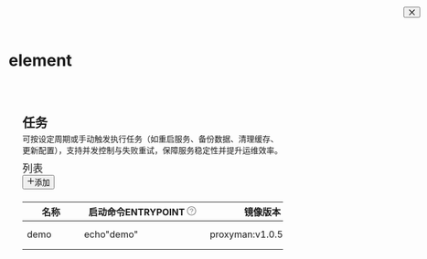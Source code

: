 # element
<main class="g123-layout-content css-gdx7if" style="height: calc(-72px + 100vh); overflow: auto; padding: 24px; display: block;"><div class="g123-spin-nested-loading css-gdx7if"><div class="g123-spin-container"><div class="g123-spin-nested-loading css-gdx7if"><div class="g123-spin-container"><div class="g123-flex css-gdx7if g123-flex-align-stretch g123-flex-vertical" style="gap: 16px;"><div class="bg-white border border-solid border-slate-200 rounded-md"><div class="px-6 py-4"><h1 class="g123-typography css-gdx7if" style="margin-bottom: 4px; font-size: 22px;">任务</h1><div><span class="g123-typography g123-typography-secondary css-gdx7if">可按设定周期或手动触发执行任务（如重启服务、备份数据、清理缓存、更新配置），支持并发控制与失败重试，保障服务稳定性并提升运维效率。</span></div></div></div><div class="g123-card g123-card-bordered css-gdx7if" style="padding-top: 8px;"><div class="g123-card-head" style="border-bottom: 0px none; height: 56px;"><div class="g123-card-head-wrapper"><div class="g123-card-head-title" style="font-size: 18px;">列表</div><div class="g123-card-extra"><button type="button" class="g123-btn css-gdx7if g123-btn-primary g123-btn-color-primary g123-btn-variant-solid"><span class="g123-btn-icon"><span role="img" aria-label="plus" class="anticon anticon-plus"><svg viewBox="64 64 896 896" focusable="false" data-icon="plus" width="1em" height="1em" fill="currentColor" aria-hidden="true"><path d="M482 152h60q8 0 8 8v704q0 8-8 8h-60q-8 0-8-8V160q0-8 8-8z"></path><path d="M192 474h672q8 0 8 8v60q0 8-8 8H160q-8 0-8-8v-60q0-8 8-8z"></path></svg></span></span><span>添加</span></button></div></div></div><div class="g123-card-body" style="padding-top: 1px;"><div class="g123-table-wrapper table-without-footer css-gdx7if"><div class="g123-spin-nested-loading css-gdx7if"><div class="g123-spin-container"><div class="g123-table css-gdx7if g123-table-scroll-horizontal"><div class="g123-table-container"><div class="g123-table-content" style="overflow: auto hidden;"><table style="width: 980px; min-width: 100%; table-layout: auto;"><colgroup><col style="width: 100px;"><col style="width: 220px;"><col style="width: 200px;"><col style="width: 180px;"><col style="width: 180px;"><col style="width: 100px;"></colgroup><thead class="g123-table-thead"><tr><th class="g123-table-cell" scope="col">名称</th><th class="g123-table-cell" scope="col"><span>启动命令ENTRYPOINT<span aria-describedby=":r3cp:"><span role="img" aria-label="question-circle" class="anticon anticon-question-circle" style="color: rgba(0, 0, 0, 0.45); cursor: help; writing-mode: horizontal-tb; margin-inline-start: 4px;"><svg viewBox="64 64 896 896" focusable="false" data-icon="question-circle" width="1em" height="1em" fill="currentColor" aria-hidden="true"><path d="M512 64C264.6 64 64 264.6 64 512s200.6 448 448 448 448-200.6 448-448S759.4 64 512 64zm0 820c-205.4 0-372-166.6-372-372s166.6-372 372-372 372 166.6 372 372-166.6 372-372 372z"></path><path d="M623.6 316.7C593.6 290.4 554 276 512 276s-81.6 14.5-111.6 40.7C369.2 344 352 380.7 352 420v7.6c0 4.4 3.6 8 8 8h48c4.4 0 8-3.6 8-8V420c0-44.1 43.1-80 96-80s96 35.9 96 80c0 31.1-22 59.6-56.1 72.7-21.2 8.1-39.2 22.3-52.1 40.9-13.1 19-19.9 41.8-19.9 64.9V620c0 4.4 3.6 8 8 8h48c4.4 0 8-3.6 8-8v-22.7a48.3 48.3 0 0130.9-44.8c59-22.7 97.1-74.7 97.1-132.5.1-39.3-17.1-76-48.3-103.3zM472 732a40 40 0 1080 0 40 40 0 10-80 0z"></path></svg></span></span></span></th><th class="g123-table-cell" scope="col">镜像版本</th><th class="g123-table-cell" scope="col">执行计划（北京时间）</th><th class="g123-table-cell" scope="col"><span>执行状态<span aria-describedby=":r3cr:"><span role="img" aria-label="question-circle" class="anticon anticon-question-circle" style="color: rgba(0, 0, 0, 0.45); cursor: help; writing-mode: horizontal-tb; margin-inline-start: 4px;"><svg viewBox="64 64 896 896" focusable="false" data-icon="question-circle" width="1em" height="1em" fill="currentColor" aria-hidden="true"><path d="M512 64C264.6 64 64 264.6 64 512s200.6 448 448 448 448-200.6 448-448S759.4 64 512 64zm0 820c-205.4 0-372-166.6-372-372s166.6-372 372-372 372 166.6 372 372-166.6 372-372 372z"></path><path d="M623.6 316.7C593.6 290.4 554 276 512 276s-81.6 14.5-111.6 40.7C369.2 344 352 380.7 352 420v7.6c0 4.4 3.6 8 8 8h48c4.4 0 8-3.6 8-8V420c0-44.1 43.1-80 96-80s96 35.9 96 80c0 31.1-22 59.6-56.1 72.7-21.2 8.1-39.2 22.3-52.1 40.9-13.1 19-19.9 41.8-19.9 64.9V620c0 4.4 3.6 8 8 8h48c4.4 0 8-3.6 8-8v-22.7a48.3 48.3 0 0130.9-44.8c59-22.7 97.1-74.7 97.1-132.5.1-39.3-17.1-76-48.3-103.3zM472 732a40 40 0 1080 0 40 40 0 10-80 0z"></path></svg></span></span></span></th><th class="g123-table-cell" scope="col">操作</th></tr></thead><tbody class="g123-table-tbody"><tr aria-hidden="true" class="g123-table-measure-row" style="height: 0px; font-size: 0px;"><td style="padding: 0px; border: 0px; height: 0px;"><div style="height: 0px; overflow: hidden;">&nbsp;</div></td><td style="padding: 0px; border: 0px; height: 0px;"><div style="height: 0px; overflow: hidden;">&nbsp;</div></td><td style="padding: 0px; border: 0px; height: 0px;"><div style="height: 0px; overflow: hidden;">&nbsp;</div></td><td style="padding: 0px; border: 0px; height: 0px;"><div style="height: 0px; overflow: hidden;">&nbsp;</div></td><td style="padding: 0px; border: 0px; height: 0px;"><div style="height: 0px; overflow: hidden;">&nbsp;</div></td><td style="padding: 0px; border: 0px; height: 0px;"><div style="height: 0px; overflow: hidden;">&nbsp;</div></td></tr><tr class="g123-table-row g123-table-row-level-0" data-row-key="demo"><td class="g123-table-cell">demo</td><td class="g123-table-cell">echo"demo"</td><td class="g123-table-cell">proxyman:v1.0.5</td><td class="g123-table-cell">每天 0 时 0 分</td><td class="g123-table-cell"><div class="g123-flex css-gdx7if" style="gap: 2px;"><span aria-describedby=":r3ct:"><span class="g123-badge g123-badge-status g123-badge-not-a-wrapper css-gdx7if"><span class="g123-badge-status-dot g123-badge-status-error" style="background-color: rgb(255, 163, 158); border: 1px solid rgb(217, 54, 62); width: 8px; height: 8px;"></span></span></span><span aria-describedby=":r3cv:"><span class="g123-badge g123-badge-status g123-badge-not-a-wrapper css-gdx7if"><span class="g123-badge-status-dot g123-badge-status-error" style="background-color: rgb(255, 163, 158); border: 1px solid rgb(217, 54, 62); width: 8px; height: 8px;"></span></span></span><span aria-describedby=":r3d1:"><span class="g123-badge g123-badge-status g123-badge-not-a-wrapper css-gdx7if"><span class="g123-badge-status-dot g123-badge-status-error" style="background-color: rgb(255, 163, 158); border: 1px solid rgb(217, 54, 62); width: 8px; height: 8px;"></span></span></span><span aria-describedby=":r3d3:"><span class="g123-badge g123-badge-status g123-badge-not-a-wrapper css-gdx7if"><span class="g123-badge-status-dot g123-badge-status-error" style="background-color: rgb(255, 163, 158); border: 1px solid rgb(217, 54, 62); width: 8px; height: 8px;"></span></span></span><span aria-describedby=":r3d5:"><span class="g123-badge g123-badge-status g123-badge-not-a-wrapper css-gdx7if"><span class="g123-badge-status-dot g123-badge-status-error" style="background-color: rgb(255, 163, 158); border: 1px solid rgb(217, 54, 62); width: 8px; height: 8px;"></span></span></span><span aria-describedby=":r3d7:"><span class="g123-badge g123-badge-status g123-badge-not-a-wrapper css-gdx7if" style="margin-left: 10px;"><span class="g123-badge-status-dot g123-badge-status-error" style="background-color: rgb(255, 163, 158); border: 1px solid rgb(217, 54, 62); width: 8px; height: 8px;"></span></span></span><span aria-describedby=":r3d9:"><span class="g123-badge g123-badge-status g123-badge-not-a-wrapper css-gdx7if"><span class="g123-badge-status-dot g123-badge-status-error" style="background-color: rgb(255, 163, 158); border: 1px solid rgb(217, 54, 62); width: 8px; height: 8px;"></span></span></span><span aria-describedby=":r3db:"><span class="g123-badge g123-badge-status g123-badge-not-a-wrapper css-gdx7if"><span class="g123-badge-status-dot g123-badge-status-error" style="background-color: rgb(255, 163, 158); border: 1px solid rgb(217, 54, 62); width: 8px; height: 8px;"></span></span></span><span aria-describedby=":r3dd:"><span class="g123-badge g123-badge-status g123-badge-not-a-wrapper css-gdx7if"><span class="g123-badge-status-dot g123-badge-status-error" style="background-color: rgb(255, 163, 158); border: 1px solid rgb(217, 54, 62); width: 8px; height: 8px;"></span></span></span><span aria-describedby=":r3df:"><span class="g123-badge g123-badge-status g123-badge-not-a-wrapper css-gdx7if"><span class="g123-badge-status-dot g123-badge-status-error" style="background-color: rgb(255, 163, 158); border: 1px solid rgb(217, 54, 62); width: 8px; height: 8px;"></span></span></span></div></td><td class="g123-table-cell"><div class="g123-flex css-gdx7if" style="gap: 16px;"><button type="button" role="switch" aria-checked="true" class="g123-switch css-gdx7if g123-switch-checked"><div class="g123-switch-handle"></div><span class="g123-switch-inner"><span class="g123-switch-inner-checked">ON</span><span class="g123-switch-inner-unchecked">OFF</span></span></button><button type="button" class="g123-btn css-gdx7if g123-btn-text g123-btn-color-default g123-btn-variant-text g123-btn-sm g123-btn-icon-only g123-dropdown-trigger"><span class="g123-btn-icon"><svg xmlns="http://www.w3.org/2000/svg" viewBox="0 0 20 20" fill="currentColor" aria-hidden="true" data-slot="icon" width="16"><path d="M10 3a1.5 1.5 0 1 1 0 3 1.5 1.5 0 0 1 0-3ZM10 8.5a1.5 1.5 0 1 1 0 3 1.5 1.5 0 0 1 0-3ZM11.5 15.5a1.5 1.5 0 1 0-3 0 1.5 1.5 0 0 0 3 0Z"></path></svg></span></button></div></td></tr></tbody></table></div></div></div></div></div></div></div></div></div></div></div></div></div></main>


# 添加任务

<div class="g123-drawer-content g123-drawer-drawer-form" role="dialog" aria-modal="true" style="border-top-left-radius: 6px; border-bottom-left-radius: 6px;"><div class="g123-drawer-header"><div class="g123-drawer-header-title"><div class="g123-drawer-title"><div class="g123-flex css-gdx7if g123-flex-justify-space-between">新增任务<button type="button" class="g123-btn css-gdx7if g123-btn-text g123-btn-color-default g123-btn-variant-text g123-btn-icon-only" style="position: absolute; right: 12px; top: 12px;"><span class="g123-btn-icon"><span role="img" aria-label="close" class="anticon anticon-close"><svg fill-rule="evenodd" viewBox="64 64 896 896" focusable="false" data-icon="close" width="1em" height="1em" fill="currentColor" aria-hidden="true"><path d="M799.86 166.31c.02 0 .04.02.08.06l57.69 57.7c.04.03.05.05.06.08a.12.12 0 010 .06c0 .03-.02.05-.06.09L569.93 512l287.7 287.7c.04.04.05.06.06.09a.12.12 0 010 .07c0 .02-.02.04-.06.08l-57.7 57.69c-.03.04-.05.05-.07.06a.12.12 0 01-.07 0c-.03 0-.05-.02-.09-.06L512 569.93l-287.7 287.7c-.04.04-.06.05-.09.06a.12.12 0 01-.07 0c-.02 0-.04-.02-.08-.06l-57.69-57.7c-.04-.03-.05-.05-.06-.07a.12.12 0 010-.07c0-.03.02-.05.06-.09L454.07 512l-287.7-287.7c-.04-.04-.05-.06-.06-.09a.12.12 0 010-.07c0-.02.02-.04.06-.08l57.7-57.69c.03-.04.05-.05.07-.06a.12.12 0 01.07 0c.03 0 .05.02.09.06L512 454.07l287.7-287.7c.04-.04.06-.05.09-.06a.12.12 0 01.07 0z"></path></svg></span></span></button></div></div></div></div><div class="g123-drawer-body"><div class="g123-spin-nested-loading css-gdx7if"><div class="g123-spin-container"><form autocomplete="off" class="g123-form g123-form-vertical css-gdx7if"><div class="g123-form-item css-gdx7if"><div class="g123-row g123-form-item-row css-gdx7if"><div class="g123-col g123-form-item-label g123-form-item-label-left css-gdx7if"><label for="name" class="g123-form-item-required g123-form-item-no-colon" title="名称">名称</label></div><div class="g123-col g123-form-item-control css-gdx7if"><div class="g123-form-item-control-input"><div class="g123-form-item-control-input-content"><input placeholder="请输入小写英文或数字或-" id="name" aria-required="true" class="g123-input css-gdx7if g123-input-outlined" type="text" value=""></div></div></div></div></div><div class="g123-form-item css-gdx7if"><div class="g123-row g123-form-item-row css-gdx7if"><div class="g123-col g123-form-item-label g123-form-item-label-left css-gdx7if"><label class="g123-form-item-required g123-form-item-no-colon" title="镜像">镜像</label></div><div class="g123-col g123-form-item-control css-gdx7if"><div class="g123-form-item-control-input"><div class="g123-form-item-control-input-content"><div class="g123-space-compact css-gdx7if" style="width: 100%;"><div class="g123-select g123-select-outlined g123-select-in-form-item g123-select-compact-item g123-select-compact-first-item css-gdx7if g123-select-single g123-select-show-arrow g123-select-show-search" aria-required="true"><div class="g123-select-selector"><span class="g123-select-selection-wrap"><span class="g123-select-selection-search"><input type="search" id="imageRepoName" autocomplete="off" class="g123-select-selection-search-input" role="combobox" aria-expanded="false" aria-haspopup="listbox" aria-owns="imageRepoName_list" aria-autocomplete="list" aria-controls="imageRepoName_list" aria-required="true" value=""></span><span class="g123-select-selection-placeholder">请选择仓库</span></span></div><span class="g123-select-arrow" unselectable="on" aria-hidden="true" style="user-select: none;"><span role="img" aria-label="down" class="anticon anticon-down g123-select-suffix"><svg viewBox="64 64 896 896" focusable="false" data-icon="down" width="1em" height="1em" fill="currentColor" aria-hidden="true"><path d="M884 256h-75c-5.1 0-9.9 2.5-12.9 6.6L512 654.2 227.9 262.6c-3-4.1-7.8-6.6-12.9-6.6h-75c-6.5 0-10.3 7.4-6.5 12.7l352.6 486.1c12.8 17.6 39 17.6 51.7 0l352.6-486.1c3.9-5.3.1-12.7-6.4-12.7z"></path></svg></span></span></div><div class="g123-select g123-select-outlined g123-select-in-form-item g123-select-compact-item g123-select-compact-last-item css-gdx7if g123-select-single g123-select-allow-clear g123-select-show-arrow g123-select-show-search"><div class="g123-select-selector"><span class="g123-select-selection-wrap"><span class="g123-select-selection-search"><input type="search" id="tag" autocomplete="off" class="g123-select-selection-search-input" role="combobox" aria-expanded="false" aria-haspopup="listbox" aria-owns="tag_list" aria-autocomplete="list" aria-controls="tag_list" value=""></span><span class="g123-select-selection-placeholder">请选择镜像版本</span></span></div><span class="g123-select-arrow" unselectable="on" aria-hidden="true" style="user-select: none;"><span role="img" aria-label="down" class="anticon anticon-down g123-select-suffix"><svg viewBox="64 64 896 896" focusable="false" data-icon="down" width="1em" height="1em" fill="currentColor" aria-hidden="true"><path d="M884 256h-75c-5.1 0-9.9 2.5-12.9 6.6L512 654.2 227.9 262.6c-3-4.1-7.8-6.6-12.9-6.6h-75c-6.5 0-10.3 7.4-6.5 12.7l352.6 486.1c12.8 17.6 39 17.6 51.7 0l352.6-486.1c3.9-5.3.1-12.7-6.4-12.7z"></path></svg></span></span></div></div></div></div></div></div></div><div class="g123-form-item css-gdx7if"><div class="g123-row g123-form-item-row css-gdx7if"><div class="g123-col g123-form-item-label g123-form-item-label-left css-gdx7if"><label for="expression" class="g123-form-item-required g123-form-item-no-colon" title="执行计划">执行计划</label></div><div class="g123-col g123-form-item-control css-gdx7if"><div class="g123-form-item-control-input"><div class="g123-form-item-control-input-content"><div class="g123-flex css-gdx7if g123-flex-align-stretch g123-flex-vertical" style="gap: 12px;"><div class="g123-flex css-gdx7if g123-flex-align-center g123-flex-justify-space-between" style="gap: 16px;"><div class="g123-select g123-select-outlined g123-select-in-form-item css-gdx7if g123-select-single g123-select-show-arrow" style="width: 240px;"><div class="g123-select-selector"><span class="g123-select-selection-wrap"><span class="g123-select-selection-search"><input type="search" autocomplete="off" class="g123-select-selection-search-input" role="combobox" aria-expanded="false" aria-haspopup="listbox" aria-owns="rc_select_4_list" aria-autocomplete="list" aria-controls="rc_select_4_list" readonly="" unselectable="on" value="" style="opacity: 0;" id="rc_select_4"></span><span class="g123-select-selection-item" title="每天定时执行（北京时间）">每天定时执行（北京时间）</span></span></div><span class="g123-select-arrow" unselectable="on" aria-hidden="true" style="user-select: none;"><span role="img" aria-label="down" class="anticon anticon-down g123-select-suffix"><svg viewBox="64 64 896 896" focusable="false" data-icon="down" width="1em" height="1em" fill="currentColor" aria-hidden="true"><path d="M884 256h-75c-5.1 0-9.9 2.5-12.9 6.6L512 654.2 227.9 262.6c-3-4.1-7.8-6.6-12.9-6.6h-75c-6.5 0-10.3 7.4-6.5 12.7l352.6 486.1c12.8 17.6 39 17.6 51.7 0l352.6-486.1c3.9-5.3.1-12.7-6.4-12.7z"></path></svg></span></span></div></div><div class="g123-space-compact css-gdx7if"><button type="button" class="g123-btn css-gdx7if g123-btn-default g123-btn-color-default g123-btn-variant-outlined g123-btn-compact-item g123-btn-compact-first-item" disabled="" style="color: rgba(0, 0, 0, 0.88); cursor: default;"><span>每 天</span></button><div class="g123-input-number-group-wrapper g123-input-number-group-wrapper-outlined css-gdx7if g123-input-number-compact-item"><div class="g123-input-number-wrapper g123-input-number-group css-gdx7if"><div class="g123-input-number g123-input-number-in-form-item css-gdx7if g123-input-number-outlined"><div class="g123-input-number-handler-wrap"><span unselectable="on" role="button" aria-label="Increase Value" aria-disabled="false" class="g123-input-number-handler g123-input-number-handler-up"><span role="img" aria-label="up" class="anticon anticon-up g123-input-number-handler-up-inner"><svg viewBox="64 64 896 896" focusable="false" data-icon="up" width="1em" height="1em" fill="currentColor" aria-hidden="true"><path d="M890.5 755.3L537.9 269.2c-12.8-17.6-39-17.6-51.7 0L133.5 755.3A8 8 0 00140 768h75c5.1 0 9.9-2.5 12.9-6.6L512 369.8l284.1 391.6c3 4.1 7.8 6.6 12.9 6.6h75c6.5 0 10.3-7.4 6.5-12.7z"></path></svg></span></span><span unselectable="on" role="button" aria-label="Decrease Value" aria-disabled="true" class="g123-input-number-handler g123-input-number-handler-down g123-input-number-handler-down-disabled"><span role="img" aria-label="down" class="anticon anticon-down g123-input-number-handler-down-inner"><svg viewBox="64 64 896 896" focusable="false" data-icon="down" width="1em" height="1em" fill="currentColor" aria-hidden="true"><path d="M884 256h-75c-5.1 0-9.9 2.5-12.9 6.6L512 654.2 227.9 262.6c-3-4.1-7.8-6.6-12.9-6.6h-75c-6.5 0-10.3 7.4-6.5 12.7l352.6 486.1c12.8 17.6 39 17.6 51.7 0l352.6-486.1c3.9-5.3.1-12.7-6.4-12.7z"></path></svg></span></span></div><div class="g123-input-number-input-wrap"><input autocomplete="off" role="spinbutton" aria-valuemin="0" aria-valuemax="23" aria-valuenow="0" step="1" class="g123-input-number-input" value="0"></div></div><div class="g123-input-number-group-addon">时</div></div></div><div class="g123-input-number-group-wrapper g123-input-number-group-wrapper-outlined css-gdx7if g123-input-number-compact-item"><div class="g123-input-number-wrapper g123-input-number-group css-gdx7if"><div class="g123-input-number g123-input-number-in-form-item css-gdx7if g123-input-number-outlined"><div class="g123-input-number-handler-wrap"><span unselectable="on" role="button" aria-label="Increase Value" aria-disabled="false" class="g123-input-number-handler g123-input-number-handler-up"><span role="img" aria-label="up" class="anticon anticon-up g123-input-number-handler-up-inner"><svg viewBox="64 64 896 896" focusable="false" data-icon="up" width="1em" height="1em" fill="currentColor" aria-hidden="true"><path d="M890.5 755.3L537.9 269.2c-12.8-17.6-39-17.6-51.7 0L133.5 755.3A8 8 0 00140 768h75c5.1 0 9.9-2.5 12.9-6.6L512 369.8l284.1 391.6c3 4.1 7.8 6.6 12.9 6.6h75c6.5 0 10.3-7.4 6.5-12.7z"></path></svg></span></span><span unselectable="on" role="button" aria-label="Decrease Value" aria-disabled="true" class="g123-input-number-handler g123-input-number-handler-down g123-input-number-handler-down-disabled"><span role="img" aria-label="down" class="anticon anticon-down g123-input-number-handler-down-inner"><svg viewBox="64 64 896 896" focusable="false" data-icon="down" width="1em" height="1em" fill="currentColor" aria-hidden="true"><path d="M884 256h-75c-5.1 0-9.9 2.5-12.9 6.6L512 654.2 227.9 262.6c-3-4.1-7.8-6.6-12.9-6.6h-75c-6.5 0-10.3 7.4-6.5 12.7l352.6 486.1c12.8 17.6 39 17.6 51.7 0l352.6-486.1c3.9-5.3.1-12.7-6.4-12.7z"></path></svg></span></span></div><div class="g123-input-number-input-wrap"><input autocomplete="off" role="spinbutton" aria-valuemin="0" aria-valuemax="59" aria-valuenow="0" step="1" class="g123-input-number-input" value="0"></div></div><div class="g123-input-number-group-addon">分</div></div></div><button type="button" class="g123-btn css-gdx7if g123-btn-default g123-btn-color-default g123-btn-variant-outlined g123-btn-compact-item g123-btn-compact-last-item" disabled="" style="color: rgba(0, 0, 0, 0.88); cursor: default;"><span>定时执行</span></button></div></div></div></div><div class="g123-form-item-additional"><div id="expression_extra" class="g123-form-item-extra"><div class="g123-flex css-gdx7if g123-flex-align-stretch g123-flex-vertical" style="gap: 4px;"><span><a class="g123-typography css-gdx7if"><span role="img" aria-label="field-time" class="anticon anticon-field-time"><svg viewBox="64 64 896 896" focusable="false" data-icon="field-time" width="1em" height="1em" fill="currentColor" aria-hidden="true"><defs><style></style></defs><path d="M945 412H689c-4.4 0-8 3.6-8 8v48c0 4.4 3.6 8 8 8h256c4.4 0 8-3.6 8-8v-48c0-4.4-3.6-8-8-8zM811 548H689c-4.4 0-8 3.6-8 8v48c0 4.4 3.6 8 8 8h122c4.4 0 8-3.6 8-8v-48c0-4.4-3.6-8-8-8zM477.3 322.5H434c-6.2 0-11.2 5-11.2 11.2v248c0 3.6 1.7 6.9 4.6 9l148.9 108.6c5 3.6 12 2.6 15.6-2.4l25.7-35.1v-.1c3.6-5 2.5-12-2.5-15.6l-126.7-91.6V333.7c.1-6.2-5-11.2-11.1-11.2z"></path><path d="M804.8 673.9H747c-5.6 0-10.9 2.9-13.9 7.7a321 321 0 01-44.5 55.7 317.17 317.17 0 01-101.3 68.3c-39.3 16.6-81 25-124 25-43.1 0-84.8-8.4-124-25-37.9-16-72-39-101.3-68.3s-52.3-63.4-68.3-101.3c-16.6-39.2-25-80.9-25-124 0-43.1 8.4-84.7 25-124 16-37.9 39-72 68.3-101.3 29.3-29.3 63.4-52.3 101.3-68.3 39.2-16.6 81-25 124-25 43.1 0 84.8 8.4 124 25 37.9 16 72 39 101.3 68.3a321 321 0 0144.5 55.7c3 4.8 8.3 7.7 13.9 7.7h57.8c6.9 0 11.3-7.2 8.2-13.3-65.2-129.7-197.4-214-345-215.7-216.1-2.7-395.6 174.2-396 390.1C71.6 727.5 246.9 903 463.2 903c149.5 0 283.9-84.6 349.8-215.8a9.18 9.18 0 00-8.2-13.3z"></path></svg></span><span> 预览执行时间（最近7次）</span></a></span></div></div></div></div></div></div><div class="g123-form-item css-gdx7if"><div class="g123-row g123-form-item-row css-gdx7if"><div class="g123-col g123-form-item-label g123-form-item-label-left css-gdx7if"><label for="command" class="g123-form-item-required g123-form-item-no-colon" title=""><span>启动命令ENTRYPOINT<span aria-describedby=":r27:"><span role="img" aria-label="question-circle" class="anticon anticon-question-circle" style="color: rgba(0, 0, 0, 0.45); cursor: help; writing-mode: horizontal-tb; margin-inline-start: 4px;"><svg viewBox="64 64 896 896" focusable="false" data-icon="question-circle" width="1em" height="1em" fill="currentColor" aria-hidden="true"><path d="M512 64C264.6 64 64 264.6 64 512s200.6 448 448 448 448-200.6 448-448S759.4 64 512 64zm0 820c-205.4 0-372-166.6-372-372s166.6-372 372-372 372 166.6 372 372-166.6 372-372 372z"></path><path d="M623.6 316.7C593.6 290.4 554 276 512 276s-81.6 14.5-111.6 40.7C369.2 344 352 380.7 352 420v7.6c0 4.4 3.6 8 8 8h48c4.4 0 8-3.6 8-8V420c0-44.1 43.1-80 96-80s96 35.9 96 80c0 31.1-22 59.6-56.1 72.7-21.2 8.1-39.2 22.3-52.1 40.9-13.1 19-19.9 41.8-19.9 64.9V620c0 4.4 3.6 8 8 8h48c4.4 0 8-3.6 8-8v-22.7a48.3 48.3 0 0130.9-44.8c59-22.7 97.1-74.7 97.1-132.5.1-39.3-17.1-76-48.3-103.3zM472 732a40 40 0 1080 0 40 40 0 10-80 0z"></path></svg></span></span></span></label></div><div class="g123-col g123-form-item-control css-gdx7if"><div class="g123-form-item-control-input"><div class="g123-form-item-control-input-content"><input placeholder="使用空格分隔，例：executable param1 param2" id="command" aria-required="true" class="g123-input css-gdx7if g123-input-outlined" type="text" value=""></div></div></div></div></div><div class="g123-form-item css-gdx7if"><div class="g123-row g123-form-item-row css-gdx7if"><div class="g123-col g123-form-item-label g123-form-item-label-left css-gdx7if"><label for="concurrencyPolicy" class="g123-form-item-no-colon" title="并发逻辑">并发逻辑</label></div><div class="g123-col g123-form-item-control css-gdx7if"><div class="g123-form-item-control-input"><div class="g123-form-item-control-input-content"><div class="g123-select g123-select-outlined g123-select-in-form-item css-gdx7if g123-select-single g123-select-show-arrow"><div class="g123-select-selector"><span class="g123-select-selection-wrap"><span class="g123-select-selection-search"><input type="search" id="concurrencyPolicy" autocomplete="off" class="g123-select-selection-search-input" role="combobox" aria-expanded="false" aria-haspopup="listbox" aria-owns="concurrencyPolicy_list" aria-autocomplete="list" aria-controls="concurrencyPolicy_list" readonly="" unselectable="on" value="" style="opacity: 0;"></span><span class="g123-select-selection-item" title="阻止并发">阻止并发</span></span></div><span class="g123-select-arrow" unselectable="on" aria-hidden="true" style="user-select: none;"><span role="img" aria-label="down" class="anticon anticon-down g123-select-suffix"><svg viewBox="64 64 896 896" focusable="false" data-icon="down" width="1em" height="1em" fill="currentColor" aria-hidden="true"><path d="M884 256h-75c-5.1 0-9.9 2.5-12.9 6.6L512 654.2 227.9 262.6c-3-4.1-7.8-6.6-12.9-6.6h-75c-6.5 0-10.3 7.4-6.5 12.7l352.6 486.1c12.8 17.6 39 17.6 51.7 0l352.6-486.1c3.9-5.3.1-12.7-6.4-12.7z"></path></svg></span></span></div></div></div></div></div></div></form></div></div></div><div class="g123-drawer-footer flex h-16 align-center"><div class="g123-space css-gdx7if g123-space-horizontal g123-space-align-center g123-space-gap-row-small g123-space-gap-col-small"><div class="g123-space-item"><button aria-describedby=":r2a:" type="button" class="g123-btn css-gdx7if g123-btn-primary g123-btn-color-primary g123-btn-variant-solid"><span>确 定</span></button></div><div class="g123-space-item"><button type="button" class="g123-btn css-gdx7if g123-btn-default g123-btn-color-default g123-btn-variant-outlined"><span>关 闭</span></button></div></div></div></div>

# 任务详情

<div class="g123-drawer-content g123-drawer-drawer-form" role="dialog" aria-modal="true" style="border-top-left-radius: 6px; border-bottom-left-radius: 6px;"><div class="g123-drawer-header"><div class="g123-drawer-header-title"><div class="g123-drawer-title"><div class="g123-flex css-gdx7if g123-flex-justify-space-between">查看记录<button type="button" class="g123-btn css-gdx7if g123-btn-text g123-btn-color-default g123-btn-variant-text g123-btn-icon-only" style="position: absolute; right: 12px; top: 12px;"><span class="g123-btn-icon"><span role="img" aria-label="close" class="anticon anticon-close"><svg fill-rule="evenodd" viewBox="64 64 896 896" focusable="false" data-icon="close" width="1em" height="1em" fill="currentColor" aria-hidden="true"><path d="M799.86 166.31c.02 0 .04.02.08.06l57.69 57.7c.04.03.05.05.06.08a.12.12 0 010 .06c0 .03-.02.05-.06.09L569.93 512l287.7 287.7c.04.04.05.06.06.09a.12.12 0 010 .07c0 .02-.02.04-.06.08l-57.7 57.69c-.03.04-.05.05-.07.06a.12.12 0 01-.07 0c-.03 0-.05-.02-.09-.06L512 569.93l-287.7 287.7c-.04.04-.06.05-.09.06a.12.12 0 01-.07 0c-.02 0-.04-.02-.08-.06l-57.69-57.7c-.04-.03-.05-.05-.06-.07a.12.12 0 010-.07c0-.03.02-.05.06-.09L454.07 512l-287.7-287.7c-.04-.04-.05-.06-.06-.09a.12.12 0 010-.07c0-.02.02-.04.06-.08l57.7-57.69c.03-.04.05-.05.07-.06a.12.12 0 01.07 0c.03 0 .05.02.09.06L512 454.07l287.7-287.7c.04-.04.06-.05.09-.06a.12.12 0 01.07 0z"></path></svg></span></span></button></div></div></div></div><div class="g123-drawer-body"><div class="g123-spin-nested-loading css-gdx7if"><div class="g123-spin-container"><form autocomplete="off" class="g123-form g123-form-vertical css-gdx7if"><div class="g123-flex css-gdx7if g123-flex-align-stretch g123-flex-vertical" style="gap: 24px;"><div class="g123-descriptions css-gdx7if"><div class="g123-descriptions-view"><table><tbody><tr class="g123-descriptions-row"><td class="g123-descriptions-item" colspan="3"><div class="g123-descriptions-item-container"><span class="g123-descriptions-item-label g123-descriptions-item-no-colon" style="color: rgba(0, 0, 0, 0.88); width: 80px;">名称</span><span class="g123-descriptions-item-content"><span class="g123-typography g123-typography-ellipsis g123-typography-ellipsis-single-line g123-typography-text-copy-line css-1wj8oaa css-gdx7if">demo</span></span></div></td></tr><tr class="g123-descriptions-row"><td class="g123-descriptions-item" colspan="3"><div class="g123-descriptions-item-container"><span class="g123-descriptions-item-label g123-descriptions-item-no-colon" style="color: rgba(0, 0, 0, 0.88); width: 80px;">镜像版本</span><span class="g123-descriptions-item-content"><span class="g123-typography g123-typography-ellipsis g123-typography-ellipsis-single-line g123-typography-text-copy-line css-1wj8oaa css-gdx7if">proxyman:v1.0.5</span></span></div></td></tr><tr class="g123-descriptions-row"><td class="g123-descriptions-item" colspan="3"><div class="g123-descriptions-item-container"><span class="g123-descriptions-item-label g123-descriptions-item-no-colon" style="color: rgba(0, 0, 0, 0.88); width: 80px;">执行计划</span><span class="g123-descriptions-item-content">每天 0 时 0 分</span></div></td></tr><tr class="g123-descriptions-row"><td class="g123-descriptions-item" colspan="3"><div class="g123-descriptions-item-container"><span class="g123-descriptions-item-label g123-descriptions-item-no-colon" style="color: rgba(0, 0, 0, 0.88); width: 80px;">并发逻辑</span><span class="g123-descriptions-item-content"><span class="g123-typography css-gdx7if">阻止并发</span></span></div></td></tr></tbody></table></div></div><div class="g123-flex css-gdx7if g123-flex-align-stretch g123-flex-vertical" style="gap: 12px;"><h5 class="g123-typography css-gdx7if" style="font-size: 14px; margin-bottom: 0px;"><span>启动命令ENTRYPOINT<span aria-describedby=":r2o:"><span role="img" aria-label="question-circle" class="anticon anticon-question-circle" style="color: rgba(0, 0, 0, 0.45); cursor: help; writing-mode: horizontal-tb; margin-inline-start: 4px;"><svg viewBox="64 64 896 896" focusable="false" data-icon="question-circle" width="1em" height="1em" fill="currentColor" aria-hidden="true"><path d="M512 64C264.6 64 64 264.6 64 512s200.6 448 448 448 448-200.6 448-448S759.4 64 512 64zm0 820c-205.4 0-372-166.6-372-372s166.6-372 372-372 372 166.6 372 372-166.6 372-372 372z"></path><path d="M623.6 316.7C593.6 290.4 554 276 512 276s-81.6 14.5-111.6 40.7C369.2 344 352 380.7 352 420v7.6c0 4.4 3.6 8 8 8h48c4.4 0 8-3.6 8-8V420c0-44.1 43.1-80 96-80s96 35.9 96 80c0 31.1-22 59.6-56.1 72.7-21.2 8.1-39.2 22.3-52.1 40.9-13.1 19-19.9 41.8-19.9 64.9V620c0 4.4 3.6 8 8 8h48c4.4 0 8-3.6 8-8v-22.7a48.3 48.3 0 0130.9-44.8c59-22.7 97.1-74.7 97.1-132.5.1-39.3-17.1-76-48.3-103.3zM472 732a40 40 0 1080 0 40 40 0 10-80 0z"></path></svg></span></span></span></h5><div class="relative w-full"><pre class="whitespace-pre-wrap w-full" style="background-color: rgba(0, 0, 0, 0.02); border-radius: 8px; padding: 16px 24px; font-size: 13px; border-color: rgba(0, 0, 0, 0.06); border-width: 1px; border-style: solid; font-family: Menlo, Consolas, &quot;Courier New&quot;, monospace, system-ui; overflow-wrap: anywhere;"><span class="g123-typography g123-typography-secondary css-1wunjug" style="font-family: Menlo, Consolas, &quot;Courier New&quot;, monospace, system-ui; font-size: 13px;">$ </span>echo"demo"<button type="button" class="g123-btn css-1wunjug g123-btn-default g123-btn-color-default g123-btn-variant-outlined g123-btn-sm absolute top-2 right-3" style="display: none; background-color: rgb(255, 255, 255); font-size: 14px; height: 24px;"><span class="g123-btn-icon"><span role="img" class="anticon"><svg width="1em" height="1em" viewBox="0 0 20 20" fill="currentColor"><title>DuplicateSolid Icon</title><path d="M7 9a2 2 0 012-2h6a2 2 0 012 2v6a2 2 0 01-2 2H9a2 2 0 01-2-2V9z"></path><path d="M5 3a2 2 0 00-2 2v6a2 2 0 002 2V5h8a2 2 0 00-2-2H5z"></path></svg></span></span><span> Copy</span></button></pre></div></div><div class="g123-flex css-gdx7if g123-flex-align-stretch g123-flex-vertical" style="gap: 12px;"><h5 class="g123-typography css-gdx7if" style="font-size: 14px; margin-bottom: 0px;">执行记录</h5><div class="g123-table-wrapper table-without-footer css-gdx7if"><div class="g123-spin-nested-loading css-gdx7if"><div class="g123-spin-container"><div class="g123-table css-gdx7if g123-table-scroll-horizontal"><div class="g123-table-container"><div class="g123-table-content" style="overflow: auto hidden;"><table style="width: 580px; min-width: 100%; table-layout: auto;"><colgroup><col style="width: 240px;"><col style="width: 240px;"><col style="width: 100px;"></colgroup><thead class="g123-table-thead"><tr><th class="g123-table-cell" scope="col">开始时间（北京时间）</th><th class="g123-table-cell" scope="col">结束时间（北京时间）</th><th class="g123-table-cell" scope="col">运行状态</th></tr></thead><tbody class="g123-table-tbody"><tr aria-hidden="true" class="g123-table-measure-row" style="height: 0px; font-size: 0px;"><td style="padding: 0px; border: 0px; height: 0px;"><div style="height: 0px; overflow: hidden;">&nbsp;</div></td><td style="padding: 0px; border: 0px; height: 0px;"><div style="height: 0px; overflow: hidden;">&nbsp;</div></td><td style="padding: 0px; border: 0px; height: 0px;"><div style="height: 0px; overflow: hidden;">&nbsp;</div></td></tr><tr class="g123-table-row g123-table-row-level-0" data-row-key="1755273600"><td class="g123-table-cell">2025-08-16 00:00:00</td><td class="g123-table-cell">1970-01-01 08:00:00</td><td class="g123-table-cell"><span aria-describedby=":r2r:"><span class="g123-badge g123-badge-status g123-badge-not-a-wrapper css-gdx7if"><span class="g123-badge-status-dot g123-badge-status-error" style="background-color: rgb(255, 163, 158); border: 1px solid rgb(217, 54, 62); width: 8px; height: 8px;"></span><span class="g123-badge-status-text">故障</span></span></span></td></tr><tr class="g123-table-row g123-table-row-level-0" data-row-key="1755360000"><td class="g123-table-cell">2025-08-17 00:00:00</td><td class="g123-table-cell">1970-01-01 08:00:00</td><td class="g123-table-cell"><span aria-describedby=":r2t:"><span class="g123-badge g123-badge-status g123-badge-not-a-wrapper css-gdx7if"><span class="g123-badge-status-dot g123-badge-status-error" style="background-color: rgb(255, 163, 158); border: 1px solid rgb(217, 54, 62); width: 8px; height: 8px;"></span><span class="g123-badge-status-text">故障</span></span></span></td></tr><tr class="g123-table-row g123-table-row-level-0" data-row-key="1755446400"><td class="g123-table-cell">2025-08-18 00:00:00</td><td class="g123-table-cell">1970-01-01 08:00:00</td><td class="g123-table-cell"><span aria-describedby=":r2v:"><span class="g123-badge g123-badge-status g123-badge-not-a-wrapper css-gdx7if"><span class="g123-badge-status-dot g123-badge-status-error" style="background-color: rgb(255, 163, 158); border: 1px solid rgb(217, 54, 62); width: 8px; height: 8px;"></span><span class="g123-badge-status-text">故障</span></span></span></td></tr><tr class="g123-table-row g123-table-row-level-0" data-row-key="1755532800"><td class="g123-table-cell">2025-08-19 00:00:00</td><td class="g123-table-cell">1970-01-01 08:00:00</td><td class="g123-table-cell"><span aria-describedby=":r31:"><span class="g123-badge g123-badge-status g123-badge-not-a-wrapper css-gdx7if"><span class="g123-badge-status-dot g123-badge-status-error" style="background-color: rgb(255, 163, 158); border: 1px solid rgb(217, 54, 62); width: 8px; height: 8px;"></span><span class="g123-badge-status-text">故障</span></span></span></td></tr><tr class="g123-table-row g123-table-row-level-0" data-row-key="1755619200"><td class="g123-table-cell">2025-08-20 00:00:00</td><td class="g123-table-cell">1970-01-01 08:00:00</td><td class="g123-table-cell"><span aria-describedby=":r33:"><span class="g123-badge g123-badge-status g123-badge-not-a-wrapper css-gdx7if"><span class="g123-badge-status-dot g123-badge-status-error" style="background-color: rgb(255, 163, 158); border: 1px solid rgb(217, 54, 62); width: 8px; height: 8px;"></span><span class="g123-badge-status-text">故障</span></span></span></td></tr><tr class="g123-table-row g123-table-row-level-0" data-row-key="1755705600"><td class="g123-table-cell">2025-08-21 00:00:00</td><td class="g123-table-cell">1970-01-01 08:00:00</td><td class="g123-table-cell"><span aria-describedby=":r35:"><span class="g123-badge g123-badge-status g123-badge-not-a-wrapper css-gdx7if"><span class="g123-badge-status-dot g123-badge-status-error" style="background-color: rgb(255, 163, 158); border: 1px solid rgb(217, 54, 62); width: 8px; height: 8px;"></span><span class="g123-badge-status-text">故障</span></span></span></td></tr><tr class="g123-table-row g123-table-row-level-0" data-row-key="1755792000"><td class="g123-table-cell">2025-08-22 00:00:00</td><td class="g123-table-cell">1970-01-01 08:00:00</td><td class="g123-table-cell"><span aria-describedby=":r37:"><span class="g123-badge g123-badge-status g123-badge-not-a-wrapper css-gdx7if"><span class="g123-badge-status-dot g123-badge-status-error" style="background-color: rgb(255, 163, 158); border: 1px solid rgb(217, 54, 62); width: 8px; height: 8px;"></span><span class="g123-badge-status-text">故障</span></span></span></td></tr><tr class="g123-table-row g123-table-row-level-0" data-row-key="1755878400"><td class="g123-table-cell">2025-08-23 00:00:00</td><td class="g123-table-cell">1970-01-01 08:00:00</td><td class="g123-table-cell"><span aria-describedby=":r39:"><span class="g123-badge g123-badge-status g123-badge-not-a-wrapper css-gdx7if"><span class="g123-badge-status-dot g123-badge-status-error" style="background-color: rgb(255, 163, 158); border: 1px solid rgb(217, 54, 62); width: 8px; height: 8px;"></span><span class="g123-badge-status-text">故障</span></span></span></td></tr><tr class="g123-table-row g123-table-row-level-0" data-row-key="1755964800"><td class="g123-table-cell">2025-08-24 00:00:00</td><td class="g123-table-cell">1970-01-01 08:00:00</td><td class="g123-table-cell"><span aria-describedby=":r3b:"><span class="g123-badge g123-badge-status g123-badge-not-a-wrapper css-gdx7if"><span class="g123-badge-status-dot g123-badge-status-error" style="background-color: rgb(255, 163, 158); border: 1px solid rgb(217, 54, 62); width: 8px; height: 8px;"></span><span class="g123-badge-status-text">故障</span></span></span></td></tr><tr class="g123-table-row g123-table-row-level-0" data-row-key="1756051200"><td class="g123-table-cell">2025-08-25 00:00:00</td><td class="g123-table-cell">1970-01-01 08:00:00</td><td class="g123-table-cell"><span aria-describedby=":r3d:"><span class="g123-badge g123-badge-status g123-badge-not-a-wrapper css-gdx7if"><span class="g123-badge-status-dot g123-badge-status-error" style="background-color: rgb(255, 163, 158); border: 1px solid rgb(217, 54, 62); width: 8px; height: 8px;"></span><span class="g123-badge-status-text">故障</span></span></span></td></tr></tbody></table></div></div></div></div></div></div><div class="g123-space css-gdx7if g123-space-horizontal g123-space-align-center g123-space-gap-row-small g123-space-gap-col-small"><div class="g123-space-item"><span class="g123-typography css-gdx7if">更多信息请前往</span></div><div class="g123-space-item"><a class="g123-typography css-gdx7if" target="_blank" href="https://publisher.grafana.net/" rel="noopener noreferrer">Grafana</a></div></div></div></div></form></div></div></div><div class="g123-drawer-footer flex h-16 align-center"><div class="g123-space css-gdx7if g123-space-horizontal g123-space-align-center g123-space-gap-row-small g123-space-gap-col-small"><div class="g123-space-item"><button type="button" class="g123-btn css-gdx7if g123-btn-default g123-btn-color-default g123-btn-variant-outlined"><span>关 闭</span></button></div></div></div></div>
